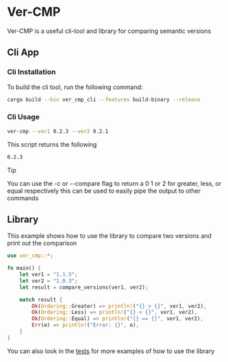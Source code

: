 # Ver-CMP

Ver-CMP is a useful cli-tool and library for comparing semantic versions

## Cli App

### Cli Installation

To build the cli tool, run the following command:

```bash
cargo build --bin ver_cmp_cli --features build-binary --release
```

### Cli Usage

```bash
ver-cmp --ver1 0.2.3 --ver2 0.2.1
```

This script returns the following

```bash
0.2.3
```

> [!TIP]
> You can use the -c or --compare flag to return a 0 1 or 2 for greater, less, or equal respectively this can be used to easily pipe the output to other commands

## Library

This example shows how to use the library to compare two versions and print out the comparison

```rust
use ver_cmp::*;

fn main() {
    let ver1 = "1.1.5";
    let ver2 = "1.0.3";
    let result = compare_versions(ver1, ver2);

    match result {
        Ok(Ordering::Greater) => println!("{} > {}", ver1, ver2),
        Ok(Ordering::Less) => println!("{} < {}", ver1, ver2),
        Ok(Ordering::Equal) => println!("{} == {}", ver1, ver2),
        Err(e) => println!("Error: {}", e),
    }
}
```

You can also look in the [tests](src/test.rs) for more examples of how to use the library